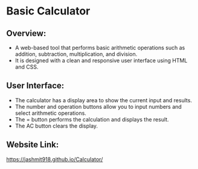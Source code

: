 # Basic Calculator

## Overview:
- A web-based tool that performs basic arithmetic operations such as addition, subtraction, multiplication, and division.
- It is designed with a clean and responsive user interface using HTML and CSS.

## User Interface:
- The calculator has a display area to show the current input and results.
- The number and operation buttons allow you to input numbers and select arithmetic operations.
- The = button performs the calculation and displays the result.
- The AC button clears the display.

## Website Link:
https://jashmit918.github.io/Calculator/
